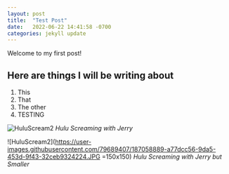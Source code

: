 ```yaml
---
layout: post
title:  "Test Post"
date:   2022-06-22 14:41:58 -0700
categories: jekyll update
---
```

Welcome to my first post!

## Here are things I will be writing about
1. This
2. That
3. The other
4. TESTING


![HuluScream2](https://user-images.githubusercontent.com/79689407/187058889-a77dcc56-9da5-453d-9f43-32ceb9324224.JPG)
*Hulu Screaming with Jerry*

![HuluScream2](https://user-images.githubusercontent.com/79689407/187058889-a77dcc56-9da5-453d-9f43-32ceb9324224.JPG =150x150)
*Hulu Screaming with Jerry but Smaller*
